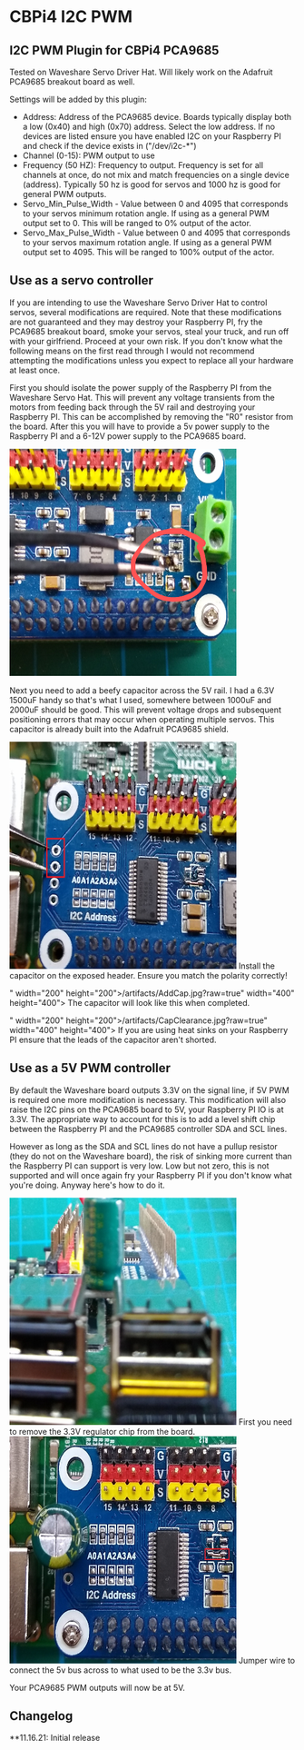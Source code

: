 # CBPi4 I2C PWM

## I2C PWM Plugin for CBPi4 PCA9685

Tested on Waveshare Servo Driver Hat. Will likely work on the Adafruit PCA9685 breakout board as well.

Settings will be added by this plugin:
- Address: Address of the PCA9685 device. Boards typically display both a low (0x40) and high (0x70) address. Select the low address. If no devices are listed ensure you have enabled I2C on your Raspberry PI and check if the device exists in ("/dev/i2c-*")
- Channel (0-15): PWM output to use
- Frequency (50 HZ): Frequency to output. Frequency is set for all channels at once, do not mix and match frequencies on a single device (address). Typically 50 hz is good for servos and 1000 hz is good for general PWM outputs.
- Servo_Min_Pulse_Width - Value between 0 and 4095 that corresponds to your servos minimum rotation angle. If using as a general PWM output set to 0. This will be ranged to 0% output of the actor.
- Servo_Max_Pulse_Width - Value between 0 and 4095 that corresponds to your servos maximum rotation angle. If using as a general PWM output set to 4095. This will be ranged to 100% output of the actor.

## Use as a servo controller

If you are intending to use the Waveshare Servo Driver Hat to control servos, several modifications are required. Note that these modifications are not guaranteed and they may destroy your Raspberry PI, fry the PCA9685 breakout board, smoke your servos, steal your truck, and run off with your girlfriend. Proceed at your own risk. If you don't know what the following means on the first read through I would not recommend attempting the modifications unless you expect to replace all your hardware at least once.

First you should isolate the power supply of the Raspberry PI from the Waveshare Servo Hat. This will prevent any voltage transients from the motors from feeding back through the 5V rail and destroying your Raspberry PI. This can be accomplished by removing the "R0" resistor from the board. After this you will have to provide a 5v power supply to the Raspberry PI and a 6-12V power supply to the PCA9685 board.

<img src="/artifacts/IsolateRPI.jpg?raw=true" width="400" height="400">

Next you need to add a beefy capacitor across the 5V rail. I had a 6.3V 1500uF handy so that's what I used, somewhere between 1000uF and 2000uF should be good. This will prevent voltage drops and subsequent positioning errors that may occur when operating multiple servos. This capacitor is already built into the Adafruit PCA9685 shield.

<img src="/artifacts/CapLocation.jpg?raw=true" width="400" height="400">
Install the capacitor on the exposed header. Ensure you match the polarity correctly!

" width="200" height="200">/artifacts/AddCap.jpg?raw=true" width="400" height="400">
The capacitor will look like this when completed.

" width="200" height="200">/artifacts/CapClearance.jpg?raw=true" width="400" height="400">
If you are using heat sinks on your Raspberry PI ensure that the leads of the capacitor aren't shorted.

## Use as a 5V PWM controller

By default the Waveshare board outputs 3.3V on the signal line, if 5V PWM is required one more modification is necessary. This modification will also raise the I2C pins on the PCA9685 board to 5V, your Raspberry PI IO is at 3.3V. The appropriate way to account for this is to add a level shift chip between the Raspberry PI and the PCA9685 controller SDA and SCL lines.

However as long as the SDA and SCL lines do not have a pullup resistor (they do not on the Waveshare board), the risk of sinking more current than the Raspberry PI can support is very low. Low but not zero, this is not supported and will once again fry your Raspberry PI if you don't know what you're doing. Anyway here's how to do it.

<img src="/artifacts/CapClearance.jpg?raw=true" width="400" height="400">
First you need to remove the 3.3V regulator chip from the board.

<img src="/artifacts/Jumper5v.jpg?raw=true" width="400" height="400">
Jumper wire to connect the 5v bus across to what used to be the 3.3v bus.

Your PCA9685 PWM outputs will now be at 5V.

##  Changelog

**11.16.21: Initial release
